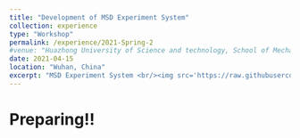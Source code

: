 ```yaml
---
title: "Development of MSD Experiment System"
collection: experience
type: "Workshop"
permalink: /experience/2021-Spring-2
#venue: "Huazhong University of Science and technology, School of Mechanical Science & Engineering"
date: 2021-04-15
location: "Wuhan, China"
excerpt: "MSD Experiment System <br/><img src='https://raw.githubusercontent.com/ShiMiaohui0426/ShiMiaohui0426.github.io/master/_experience/2021-Spring-2/MSD.jpg'>"
---
```


# Preparing!!